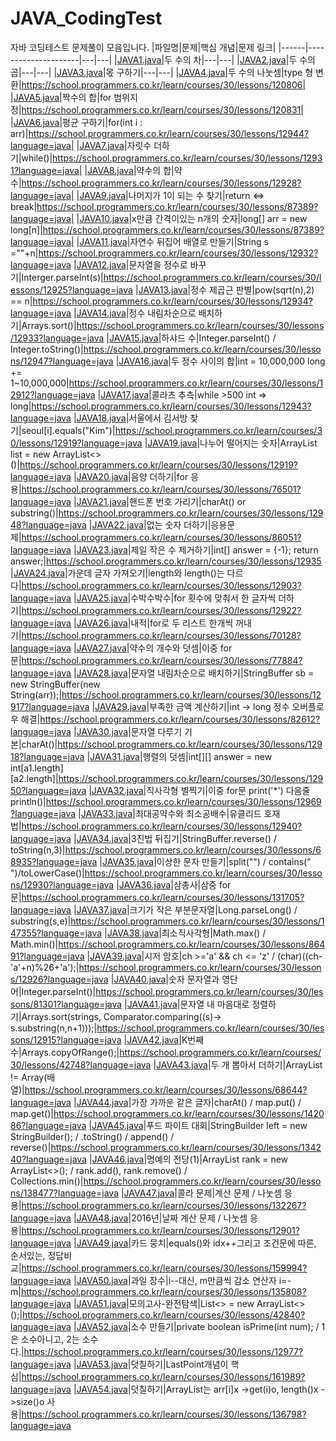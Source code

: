 # JAVA_CodingTest
자바 코딩테스트 문제풀이 모음입니다.
|파일명|문제|핵심 개념|문제 링크|
|------|---------------------|---|---|
|[JAVA1.java](https://github.com/ilmechaJu/JAVA_CodingTest/blob/main/solutions/JAVA1.java)|두 수의 차|---|---|
|[JAVA2.java](https://github.com/ilmechaJu/JAVA_CodingTest/blob/main/solutions/JAVA2.java)|두 수의 곱|---|---|
|[JAVA3.java](https://github.com/ilmechaJu/JAVA_CodingTest/blob/main/solutions/JAVA3.java)|몫 구하기|---|---|
|[JAVA4.java](https://github.com/ilmechaJu/JAVA_CodingTest/blob/main/solutions/JAVA4.java)|두 수의 나눗셈|type 형 변환|https://school.programmers.co.kr/learn/courses/30/lessons/120806|
|[JAVA5.java](https://github.com/ilmechaJu/JAVA_CodingTest/blob/main/solutions/JAVA5.java)|짝수의 합|for 범위지정|https://school.programmers.co.kr/learn/courses/30/lessons/120831|
|[JAVA6.java](https://github.com/ilmechaJu/JAVA_CodingTest/blob/main/solutions/JAVA6.java)|평균 구하기|for(int i : arr)|https://school.programmers.co.kr/learn/courses/30/lessons/12944?language=java|
|[JAVA7.java](https://github.com/ilmechaJu/JAVA_CodingTest/blob/main/solutions/JAVA7.java)|자릿수 더하기|while()|https://school.programmers.co.kr/learn/courses/30/lessons/12931?language=java|
|[JAVA8.java](https://github.com/ilmechaJu/JAVA_CodingTest/blob/main/solutions/JAVA8.java)|약수의 합|약수|https://school.programmers.co.kr/learn/courses/30/lessons/12928?language=java|
|[JAVA9.java](https://github.com/ilmechaJu/JAVA_CodingTest/blob/main/solutions/JAVA9.java)|나머지가 1이 되는 수 찾기|return <=> break|https://school.programmers.co.kr/learn/courses/30/lessons/87389?language=java|
|[JAVA10.java](https://github.com/ilmechaJu/JAVA_CodingTest/blob/main/solutions/JAVA10.java)|x만큼 간격이있는 n개의 숫자|long[] arr = new long[n]|https://school.programmers.co.kr/learn/courses/30/lessons/87389?language=java|
|[JAVA11.java](https://github.com/ilmechaJu/JAVA_CodingTest/blob/main/solutions/JAVA11.java)|자연수 뒤집어 배열로 만들기|String s =""+n|https://school.programmers.co.kr/learn/courses/30/lessons/12932?language=java
|[JAVA12.java](https://github.com/ilmechaJu/JAVA_CodingTest/blob/main/solutions/JAVA12.java)|문자열을 정수로 바꾸기|Interger.parseInt(s)|https://school.programmers.co.kr/learn/courses/30/lessons/12925?language=java
|[JAVA13.java](https://github.com/ilmechaJu/JAVA_CodingTest/blob/main/solutions/JAVA13.java)|정수 제곱근 판별|pow(sqrt(n),2) == n|https://school.programmers.co.kr/learn/courses/30/lessons/12934?language=java
|[JAVA14.java](https://github.com/ilmechaJu/JAVA_CodingTest/blob/main/solutions/JAVA14.java)|정수 내림차순으로 배치하기|Arrays.sort()|https://school.programmers.co.kr/learn/courses/30/lessons/12933?language=java
|[JAVA15.java](https://github.com/ilmechaJu/JAVA_CodingTest/blob/main/solutions/JAVA15.java)|하샤드 수|Integer.parseInt() / Integer.toString()|https://school.programmers.co.kr/learn/courses/30/lessons/12947?language=java
|[JAVA16.java](https://github.com/ilmechaJu/JAVA_CodingTest/blob/main/solutions/JAVA16.java)|두 정수 사이의 합|int = 10,000,000 long += 1~10,000,000|https://school.programmers.co.kr/learn/courses/30/lessons/12912?language=java
|[JAVA17.java](https://github.com/ilmechaJu/JAVA_CodingTest/blob/main/solutions/JAVA17.java)|콜라츠 추측|while >500 int => long|https://school.programmers.co.kr/learn/courses/30/lessons/12943?language=java
|[JAVA18.java](https://github.com/ilmechaJu/JAVA_CodingTest/blob/main/solutions/JAVA18.java)|서울에서 김서방 찾기|seoul[i].equals("Kim")|https://school.programmers.co.kr/learn/courses/30/lessons/12919?language=java
|[JAVA19.java](https://github.com/ilmechaJu/JAVA_CodingTest/blob/main/solutions/JAVA19.java)|나누어 떨어지는 숫자|ArrayList<Integer> list = new ArrayList<>()|https://school.programmers.co.kr/learn/courses/30/lessons/12919?language=java
|[JAVA20.java](https://github.com/ilmechaJu/JAVA_CodingTest/blob/main/solutions/JAVA20.java)|음양 더하기|for 응용|https://school.programmers.co.kr/learn/courses/30/lessons/76501?language=java
|[JAVA21.java](https://github.com/ilmechaJu/JAVA_CodingTest/blob/main/solutions/JAVA21.java)|핸드폰 번호 가리기|charAt() or substring()|https://school.programmers.co.kr/learn/courses/30/lessons/12948?language=java
|[JAVA22.java](https://github.com/ilmechaJu/JAVA_CodingTest/blob/main/solutions/JAVA22.java)|없는 숫자 더하기|응용문제|https://school.programmers.co.kr/learn/courses/30/lessons/86051?language=java
|[JAVA23.java](https://github.com/ilmechaJu/JAVA_CodingTest/blob/main/solutions/JAVA23.java)|제일 작은 수 제거하기|int[] answer = {-1}; return answer;|https://school.programmers.co.kr/learn/courses/30/lessons/12935
|[JAVA24.java](https://github.com/ilmechaJu/JAVA_CodingTest/blob/main/solutions/JAVA24.java)|가운데 글자 가져오기|length와 length()는 다르다|https://school.programmers.co.kr/learn/courses/30/lessons/12903?language=java
|[JAVA25.java](https://github.com/ilmechaJu/JAVA_CodingTest/blob/main/solutions/JAVA25.java)|수박수박수|for 횟수에 맞춰서 한 글자씩 더하기|https://school.programmers.co.kr/learn/courses/30/lessons/12922?language=java
|[JAVA26.java](https://github.com/ilmechaJu/JAVA_CodingTest/blob/main/solutions/JAVA26.java)|내적|for로 두 리스트 한개씩 꺼내기|https://school.programmers.co.kr/learn/courses/30/lessons/70128?language=java
|[JAVA27.java](https://github.com/ilmechaJu/JAVA_CodingTest/blob/main/solutions/JAVA27.java)|약수의 개수와 덧셈|이중 for문|https://school.programmers.co.kr/learn/courses/30/lessons/77884?language=java
|[JAVA28.java](https://github.com/ilmechaJu/JAVA_CodingTest/blob/main/solutions/JAVA28.java)|문자열 내림차순으로 배치하기|StringBuffer sb = new StringBuffer(new String(arr));|https://school.programmers.co.kr/learn/courses/30/lessons/12917?language=java
|[JAVA29.java](https://github.com/ilmechaJu/JAVA_CodingTest/blob/main/solutions/JAVA29.java)|부족한 금액 계산하기|int -> long 정수 오버플로우 해결|https://school.programmers.co.kr/learn/courses/30/lessons/82612?language=java
|[JAVA30.java](https://github.com/ilmechaJu/JAVA_CodingTest/blob/main/solutions/JAVA30.java)|문자열 다루기 기본|charAt()|https://school.programmers.co.kr/learn/courses/30/lessons/12918?language=java
|[JAVA31.java](https://github.com/ilmechaJu/JAVA_CodingTest/blob/main/solutions/JAVA31.java)|행렬의 덧셈|int[][] answer = new int[a1.length][a2.length]|https://school.programmers.co.kr/learn/courses/30/lessons/12950?language=java
|[JAVA32.java](https://github.com/ilmechaJu/JAVA_CodingTest/blob/main/solutions/JAVA32.java)|직사각형 별찍기|이중 for문 print('*') 다음줄 println()|https://school.programmers.co.kr/learn/courses/30/lessons/12969?language=java
|[JAVA33.java](https://github.com/ilmechaJu/JAVA_CodingTest/blob/main/solutions/JAVA33.java)|최대공약수와 최소공배수|유클리드 호재법|https://school.programmers.co.kr/learn/courses/30/lessons/12940?language=java
|[JAVA34.java](https://github.com/ilmechaJu/JAVA_CodingTest/blob/main/solutions/JAVA34.java)|3진법 뒤집기|StringBuffer.reverse() / toString(n,3)|https://school.programmers.co.kr/learn/courses/30/lessons/68935?language=java
|[JAVA35.java](https://github.com/ilmechaJu/JAVA_CodingTest/blob/main/solutions/JAVA35.java)|이상한 문자 만들기|split("") / contains(" ")/toLowerCase()|https://school.programmers.co.kr/learn/courses/30/lessons/12930?language=java
|[JAVA36.java](https://github.com/ilmechaJu/JAVA_CodingTest/blob/main/solutions/JAVA36.java)|삼총사|삼중 for문|https://school.programmers.co.kr/learn/courses/30/lessons/131705?language=java
|[JAVA37.java](https://github.com/ilmechaJu/JAVA_CodingTest/blob/main/solutions/JAVA37.java)|크기가 작은 부분문자열|Long.parseLong() / substring(s,e)|https://school.programmers.co.kr/learn/courses/30/lessons/147355?language=java
|[JAVA38.java](https://github.com/ilmechaJu/JAVA_CodingTest/blob/main/solutions/JAVA38.java)|최소직사각형|Math.max() / Math.min()|https://school.programmers.co.kr/learn/courses/30/lessons/86491?language=java
|[JAVA39.java](https://github.com/ilmechaJu/JAVA_CodingTest/blob/main/solutions/JAVA39.java)|시저 암호|ch >='a' && ch <= 'z' / (char)((ch-'a'+n)%26+'a');|https://school.programmers.co.kr/learn/courses/30/lessons/12926?language=java
|[JAVA40.java](https://github.com/ilmechaJu/JAVA_CodingTest/blob/main/solutions/JAVA40.java)|숫자 문자열과 영단어|Integer.parseInt()|https://school.programmers.co.kr/learn/courses/30/lessons/81301?language=java
|[JAVA41.java](https://github.com/ilmechaJu/JAVA_CodingTest/blob/main/solutions/JAVA41.java)|문자열 내 마음대로 정렬하기|Arrays.sort(strings, Comparator.comparing((s)-> s.substring(n,n+1)));|https://school.programmers.co.kr/learn/courses/30/lessons/12915?language=java
|[JAVA42.java](https://github.com/ilmechaJu/JAVA_CodingTest/blob/main/solutions/JAVA42.java)|K번째 수|Arrays.copyOfRange();|https://school.programmers.co.kr/learn/courses/30/lessons/42748?language=java
|[JAVA43.java](https://github.com/ilmechaJu/JAVA_CodingTest/blob/main/solutions/JAVA43.java)|두 개 뽑아서 더하기|ArrayList != Array(배열)|https://school.programmers.co.kr/learn/courses/30/lessons/68644?language=java
|[JAVA44.java](https://github.com/ilmechaJu/JAVA_CodingTest/blob/main/solutions/JAVA44.java)|가장 가까운 같은 글자|charAt() / map.put() / map.get()|https://school.programmers.co.kr/learn/courses/30/lessons/142086?language=java
|[JAVA45.java](https://github.com/ilmechaJu/JAVA_CodingTest/blob/main/solutions/JAVA45.java)|푸드 파이트 대회|StringBuilder left = new StringBuilder(); / .toString() / append() / reverse()|https://school.programmers.co.kr/learn/courses/30/lessons/134240?language=java
|[JAVA46.java](https://github.com/ilmechaJu/JAVA_CodingTest/blob/main/solutions/JAVA46.java)|명예의 전당(1)|ArrayList<Integer> rank = new ArrayList<>(); / rank.add(), rank.remove() / Collections.min()|https://school.programmers.co.kr/learn/courses/30/lessons/138477?language=java
|[JAVA47.java](https://github.com/ilmechaJu/JAVA_CodingTest/blob/main/solutions/JAVA47.java)|콜라 문제|계산 문제 / 나눗셈 응용|https://school.programmers.co.kr/learn/courses/30/lessons/132267?language=java
|[JAVA48.java](https://github.com/ilmechaJu/JAVA_CodingTest/blob/main/solutions/JAVA48.java)|2016년|날짜 계산 문제 / 나눗셈 응용|https://school.programmers.co.kr/learn/courses/30/lessons/12901?language=java
|[JAVA49.java](https://github.com/ilmechaJu/JAVA_CodingTest/blob/main/solutions/JAVA49.java)|카드 뭉치|equals()와 idx++그리고 조건문에 따른, 순서있는, 정답비교|https://school.programmers.co.kr/learn/courses/30/lessons/159994?language=java
|[JAVA50.java](https://github.com/ilmechaJu/JAVA_CodingTest/blob/main/solutions/JAVA50.java)|과일 장수|i--대신, m만큼씩 감소 연산자 i=-m|https://school.programmers.co.kr/learn/courses/30/lessons/135808?language=java
|[JAVA51.java](https://github.com/ilmechaJu/JAVA_CodingTest/blob/main/solutions/JAVA51.java)|모의고사-완전탐색|List<> = new ArrayList<>();|https://school.programmers.co.kr/learn/courses/30/lessons/42840?language=java
|[JAVA52.java](https://github.com/ilmechaJu/JAVA_CodingTest/blob/main/solutions/JAVA52.java)|소수 만들기|private boolean isPrime(int num); / 1은 소수아니고, 2는 소수다.|https://school.programmers.co.kr/learn/courses/30/lessons/12977?language=java
|[JAVA53.java](https://github.com/ilmechaJu/JAVA_CodingTest/blob/main/solutions/JAVA53.java)|덧칠하기|LastPoint개념이 핵심|https://school.programmers.co.kr/learn/courses/30/lessons/161989?language=java
|[JAVA54.java](https://github.com/ilmechaJu/JAVA_CodingTest/blob/main/solutions/JAVA54.java)|덧칠하기|ArrayList는 arr[i]x ->get(i)o, length()x ->size()o 사용|https://school.programmers.co.kr/learn/courses/30/lessons/136798?language=java